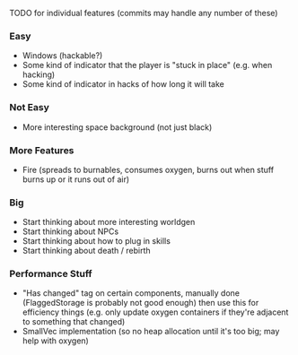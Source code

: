 TODO for individual features (commits may handle any number of these)

### Easy

- Windows (hackable?)
- Some kind of indicator that the player is "stuck in place" (e.g. when hacking)
- Some kind of indicator in hacks of how long it will take

### Not Easy

- More interesting space background (not just black)

### More Features

- Fire (spreads to burnables, consumes oxygen, burns out when stuff burns up or it
  runs out of air)

### Big

- Start thinking about more interesting worldgen
- Start thinking about NPCs
- Start thinking about how to plug in skills
- Start thinking about death / rebirth

### Performance Stuff

- "Has changed" tag on certain components, manually done (FlaggedStorage is probably not good enough)
  then use this for efficiency things (e.g. only update oxygen containers if they're adjacent to something
  that changed)
- SmallVec implementation (so no heap allocation until it's too big; may help with oxygen)
